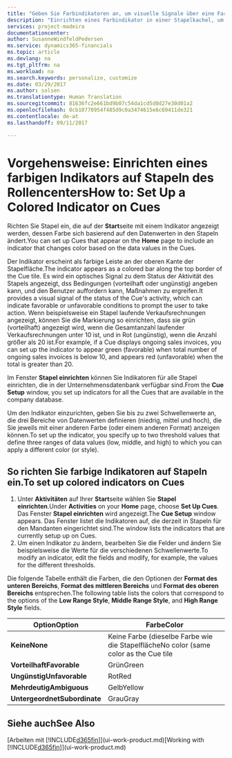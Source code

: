 ```yaml
---
title: "Geben Sie Farbindikatoren an, um visuelle Signale über eine Farbaktivität anzupassen | Microsoft Docs"
description: "Einrichten eines Farbindikator in einer Stapelkachel, um ein personalisiertes visuelles Signal der Farb-Aktivität zu erhalten."
services: project-madeira
documentationcenter: 
author: SusanneWindfeldPedersen
ms.service: dynamics365-financials
ms.topic: article
ms.devlang: na
ms.tgt_pltfrm: na
ms.workload: na
ms.search.keywords: personalize, customize
ms.date: 03/29/2017
ms.author: solsen
ms.translationtype: Human Translation
ms.sourcegitcommit: 81636fc2e661bd9b07c54da1cd5d0d27e30d01a2
ms.openlocfilehash: 0cb10770954f485d9c0a3474615e6c69411de321
ms.contentlocale: de-at
ms.lasthandoff: 09/11/2017

---
```

# <a name="how-to-set-up-a-colored-indicator-on-cues"></a><span data-ttu-id="86fed-103">Vorgehensweise: Einrichten eines farbigen Indikators auf Stapeln des Rollencenters</span><span class="sxs-lookup"><span data-stu-id="86fed-103">How to: Set Up a Colored Indicator on Cues</span></span>
<span data-ttu-id="86fed-104">Richten Sie Stapel ein, die auf der **Start**seite mit einem Indikator angezeigt werden, dessen Farbe sich basierend auf den Datenwerten in den Stapeln ändert.</span><span class="sxs-lookup"><span data-stu-id="86fed-104">You can set up Cues that appear on the **Home** page to include an indicator that changes color based on the data values in the Cues.</span></span>

<span data-ttu-id="86fed-105">Der Indikator erscheint als farbige Leiste an der oberen Kante der Stapelfläche.</span><span class="sxs-lookup"><span data-stu-id="86fed-105">The indicator appears as a colored bar along the top border of the Cue tile.</span></span> <span data-ttu-id="86fed-106">Es wird ein optisches Signal zu dem Status der Aktivität des Stapels angezeigt, dss Bedingungen (vorteilhaft oder ungünstig) angeben kann, und den Benutzer auffordern kann, Maßnahmen zu ergreifen.</span><span class="sxs-lookup"><span data-stu-id="86fed-106">It provides a visual signal of the status of the Cue's activity, which can indicate favorable or unfavorable conditions to prompt the user to take action.</span></span> <span data-ttu-id="86fed-107">Wenn beispielsweise ein Stapel laufende Verkaufsrechnungen angezeigt, können Sie die Markierung so einrichten, dass sie grün (vorteilhaft) angezeigt wird, wenn die Gesamtanzahl laufender Verkaufsrechnungen unter 10 ist, und in Rot (ungünstig), wenn die Anzahl größer als 20 ist.</span><span class="sxs-lookup"><span data-stu-id="86fed-107">For example, if a Cue displays ongoing sales invoices, you can set up the indicator to appear green (favorable) when total number of ongoing sales invoices is below 10, and appears red (unfavorable) when the total is greater than 20.</span></span>

<span data-ttu-id="86fed-108">Im Fenster **Stapel einrichten** können Sie Indikatoren für alle Stapel einrichten, die in der Unternehmensdatenbank verfügbar sind.</span><span class="sxs-lookup"><span data-stu-id="86fed-108">From the **Cue Setup** window, you set up indicators for all the Cues that are available in the company database.</span></span>

<span data-ttu-id="86fed-109">Um den Indikator einzurichten, geben Sie bis zu zwei Schwellenwerte an, die drei Bereiche von Datenwerten definieren (niedrig, mittel und hoch), die Sie jeweils mit einer anderen Farbe (oder einem anderen Format) anzeigen können.</span><span class="sxs-lookup"><span data-stu-id="86fed-109">To set up the indicator, you specify up to two threshold values that define three ranges of data values (low, middle, and high) to which you can apply a different color (or style).</span></span>

## <a name="to-set-up-colored-indicators-on-cues"></a><span data-ttu-id="86fed-110">So richten Sie farbige Indikatoren auf Stapeln ein.</span><span class="sxs-lookup"><span data-stu-id="86fed-110">To set up colored indicators on Cues</span></span>
1. <span data-ttu-id="86fed-111">Unter **Aktivitäten** auf Ihrer **Start**seite wählen Sie **Stapel einrichten**.</span><span class="sxs-lookup"><span data-stu-id="86fed-111">Under **Activities** on your **Home** page, choose **Set Up Cues**.</span></span>  
   <span data-ttu-id="86fed-112">Das Fenster **Stapel einrichten** wird angezeigt.</span><span class="sxs-lookup"><span data-stu-id="86fed-112">The **Cue Setup** window appears.</span></span> <span data-ttu-id="86fed-113">Das Fenster listet die Indikatoren auf, die derzeit in Stapeln für den Mandanten eingerichtet sind.</span><span class="sxs-lookup"><span data-stu-id="86fed-113">The window lists the indicators that are currently setup up on Cues.</span></span>
2. <span data-ttu-id="86fed-114">Um einen Indikator zu ändern, bearbeiten Sie die Felder und ändern Sie beispielsweise die Werte für die verschiedenen Schwellenwerte.</span><span class="sxs-lookup"><span data-stu-id="86fed-114">To modify an indicator, edit the fields and modify, for example, the values for the different thresholds.</span></span>  

<span data-ttu-id="86fed-115">Die folgende Tabelle enthält die Farben, die den Optionen der **Format des unteren Bereichs**, **Format des mittleren Bereichs** und **Format des oberen Bereichs** entsprechen.</span><span class="sxs-lookup"><span data-stu-id="86fed-115">The following table lists the colors that correspond to the options of the **Low Range Style**, **Middle Range Style**, and **High Range Style** fields.</span></span>

| <span data-ttu-id="86fed-116">Option</span><span class="sxs-lookup"><span data-stu-id="86fed-116">Option</span></span> | <span data-ttu-id="86fed-117">Farbe</span><span class="sxs-lookup"><span data-stu-id="86fed-117">Color</span></span> |
| --- | --- |
| <span data-ttu-id="86fed-118">**Keine**</span><span class="sxs-lookup"><span data-stu-id="86fed-118">**None**</span></span> |<span data-ttu-id="86fed-119">Keine Farbe (dieselbe Farbe wie die Stapelfläche</span><span class="sxs-lookup"><span data-stu-id="86fed-119">No color (same color as the Cue tile</span></span> |
| <span data-ttu-id="86fed-120">**Vorteilhaft**</span><span class="sxs-lookup"><span data-stu-id="86fed-120">**Favorable**</span></span> |<span data-ttu-id="86fed-121">Grün</span><span class="sxs-lookup"><span data-stu-id="86fed-121">Green</span></span> |
| <span data-ttu-id="86fed-122">**Ungünstig**</span><span class="sxs-lookup"><span data-stu-id="86fed-122">**Unfavorable**</span></span> |<span data-ttu-id="86fed-123">Rot</span><span class="sxs-lookup"><span data-stu-id="86fed-123">Red</span></span> |
| <span data-ttu-id="86fed-124">**Mehrdeutig**</span><span class="sxs-lookup"><span data-stu-id="86fed-124">**Ambiguous**</span></span> |<span data-ttu-id="86fed-125">Gelb</span><span class="sxs-lookup"><span data-stu-id="86fed-125">Yellow</span></span> |
| <span data-ttu-id="86fed-126">**Untergeordnet**</span><span class="sxs-lookup"><span data-stu-id="86fed-126">**Subordinate**</span></span> |<span data-ttu-id="86fed-127">Grau</span><span class="sxs-lookup"><span data-stu-id="86fed-127">Gray</span></span> |

## <a name="see-also"></a><span data-ttu-id="86fed-128">Siehe auch</span><span class="sxs-lookup"><span data-stu-id="86fed-128">See Also</span></span>
<span data-ttu-id="86fed-129">[Arbeiten mit [!INCLUDE[d365fin](includes/d365fin_md.md)]](ui-work-product.md)</span><span class="sxs-lookup"><span data-stu-id="86fed-129">[Working with [!INCLUDE[d365fin](includes/d365fin_md.md)]](ui-work-product.md)</span></span>


